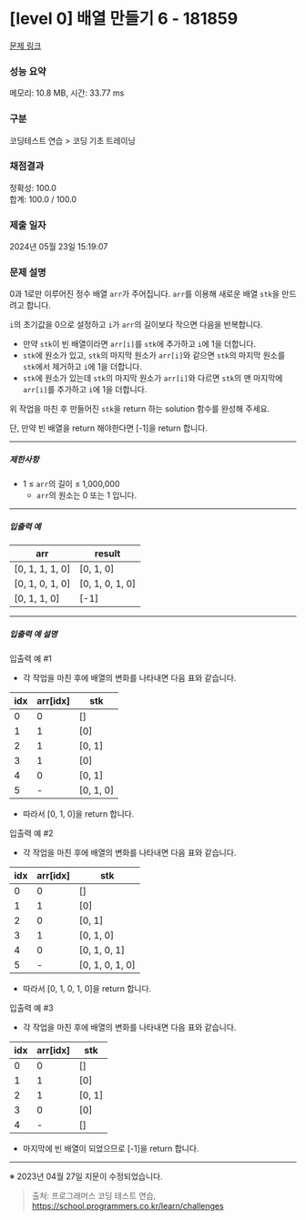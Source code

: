 # [level 0] 배열 만들기 6 - 181859 

[문제 링크](https://school.programmers.co.kr/learn/courses/30/lessons/181859) 

### 성능 요약

메모리: 10.8 MB, 시간: 33.77 ms

### 구분

코딩테스트 연습 > 코딩 기초 트레이닝

### 채점결과

정확성: 100.0<br/>합계: 100.0 / 100.0

### 제출 일자

2024년 05월 23일 15:19:07

### 문제 설명

<p style="user-select: auto !important;">0과 1로만 이루어진 정수 배열 <code style="user-select: auto !important;">arr</code>가 주어집니다. <code style="user-select: auto !important;">arr</code>를 이용해 새로운 배열 <code style="user-select: auto !important;">stk</code>을 만드려고 합니다.</p>

<p style="user-select: auto !important;"><code style="user-select: auto !important;">i</code>의 초기값을 0으로 설정하고 <code style="user-select: auto !important;">i</code>가 <code style="user-select: auto !important;">arr</code>의 길이보다 작으면 다음을 반복합니다.</p>

<ul style="user-select: auto !important;">
<li style="user-select: auto !important;">만약 <code style="user-select: auto !important;">stk</code>이 빈 배열이라면 <code style="user-select: auto !important;">arr[i]</code>를 <code style="user-select: auto !important;">stk</code>에 추가하고 <code style="user-select: auto !important;">i</code>에 1을 더합니다.</li>
<li style="user-select: auto !important;"><code style="user-select: auto !important;">stk</code>에 원소가 있고, <code style="user-select: auto !important;">stk</code>의 마지막 원소가 <code style="user-select: auto !important;">arr[i]</code>와 같으면 <code style="user-select: auto !important;">stk</code>의 마지막 원소를 <code style="user-select: auto !important;">stk</code>에서 제거하고 <code style="user-select: auto !important;">i</code>에 1을 더합니다.</li>
<li style="user-select: auto !important;"><code style="user-select: auto !important;">stk</code>에 원소가 있는데 <code style="user-select: auto !important;">stk</code>의 마지막 원소가 <code style="user-select: auto !important;">arr[i]</code>와 다르면 <code style="user-select: auto !important;">stk</code>의 맨 마지막에 <code style="user-select: auto !important;">arr[i]</code>를 추가하고 <code style="user-select: auto !important;">i</code>에 1을 더합니다.</li>
</ul>

<p style="user-select: auto !important;">위 작업을 마친 후 만들어진 <code style="user-select: auto !important;">stk</code>을 return 하는 solution 함수를 완성해 주세요.</p>

<p style="user-select: auto !important;">단, 만약 빈 배열을 return 해야한다면 [-1]을 return 합니다.</p>

<hr style="user-select: auto !important;">

<h5 style="user-select: auto !important;">제한사항</h5>

<ul style="user-select: auto !important;">
<li style="user-select: auto !important;">1 ≤ <code style="user-select: auto !important;">arr</code>의 길이 ≤ 1,000,000

<ul style="user-select: auto !important;">
<li style="user-select: auto !important;"><code style="user-select: auto !important;">arr</code>의 원소는 0 또는 1 입니다.</li>
</ul></li>
</ul>

<hr style="user-select: auto !important;">

<h5 style="user-select: auto !important;">입출력 예</h5>
<table class="table" style="user-select: auto !important;">
        <thead style="user-select: auto !important;"><tr style="user-select: auto !important;">
<th style="user-select: auto !important;">arr</th>
<th style="user-select: auto !important;">result</th>
</tr>
</thead>
        <tbody style="user-select: auto !important;"><tr style="user-select: auto !important;">
<td style="user-select: auto !important;">[0, 1, 1, 1, 0]</td>
<td style="user-select: auto !important;">[0, 1, 0]</td>
</tr>
<tr style="user-select: auto !important;">
<td style="user-select: auto !important;">[0, 1, 0, 1, 0]</td>
<td style="user-select: auto !important;">[0, 1, 0, 1, 0]</td>
</tr>
<tr style="user-select: auto !important;">
<td style="user-select: auto !important;">[0, 1, 1, 0]</td>
<td style="user-select: auto !important;">[-1]</td>
</tr>
</tbody>
      </table>
<hr style="user-select: auto !important;">

<h5 style="user-select: auto !important;">입출력 예 설명</h5>

<p style="user-select: auto !important;">입출력 예 #1</p>

<ul style="user-select: auto !important;">
<li style="user-select: auto !important;">각 작업을 마친 후에 배열의 변화를 나타내면 다음 표와 같습니다.</li>
</ul>
<table class="table" style="user-select: auto !important;">
        <thead style="user-select: auto !important;"><tr style="user-select: auto !important;">
<th style="user-select: auto !important;">idx</th>
<th style="user-select: auto !important;">arr[idx]</th>
<th style="user-select: auto !important;">stk</th>
</tr>
</thead>
        <tbody style="user-select: auto !important;"><tr style="user-select: auto !important;">
<td style="user-select: auto !important;">0</td>
<td style="user-select: auto !important;">0</td>
<td style="user-select: auto !important;">[]</td>
</tr>
<tr style="user-select: auto !important;">
<td style="user-select: auto !important;">1</td>
<td style="user-select: auto !important;">1</td>
<td style="user-select: auto !important;">[0]</td>
</tr>
<tr style="user-select: auto !important;">
<td style="user-select: auto !important;">2</td>
<td style="user-select: auto !important;">1</td>
<td style="user-select: auto !important;">[0, 1]</td>
</tr>
<tr style="user-select: auto !important;">
<td style="user-select: auto !important;">3</td>
<td style="user-select: auto !important;">1</td>
<td style="user-select: auto !important;">[0]</td>
</tr>
<tr style="user-select: auto !important;">
<td style="user-select: auto !important;">4</td>
<td style="user-select: auto !important;">0</td>
<td style="user-select: auto !important;">[0, 1]</td>
</tr>
<tr style="user-select: auto !important;">
<td style="user-select: auto !important;">5</td>
<td style="user-select: auto !important;">-</td>
<td style="user-select: auto !important;">[0, 1, 0]</td>
</tr>
</tbody>
      </table>
<ul style="user-select: auto !important;">
<li style="user-select: auto !important;">따라서 [0, 1, 0]을 return 합니다.</li>
</ul>

<p style="user-select: auto !important;">입출력 예 #2</p>

<ul style="user-select: auto !important;">
<li style="user-select: auto !important;">각 작업을 마친 후에 배열의 변화를 나타내면 다음 표와 같습니다.</li>
</ul>
<table class="table" style="user-select: auto !important;">
        <thead style="user-select: auto !important;"><tr style="user-select: auto !important;">
<th style="user-select: auto !important;">idx</th>
<th style="user-select: auto !important;">arr[idx]</th>
<th style="user-select: auto !important;">stk</th>
</tr>
</thead>
        <tbody style="user-select: auto !important;"><tr style="user-select: auto !important;">
<td style="user-select: auto !important;">0</td>
<td style="user-select: auto !important;">0</td>
<td style="user-select: auto !important;">[]</td>
</tr>
<tr style="user-select: auto !important;">
<td style="user-select: auto !important;">1</td>
<td style="user-select: auto !important;">1</td>
<td style="user-select: auto !important;">[0]</td>
</tr>
<tr style="user-select: auto !important;">
<td style="user-select: auto !important;">2</td>
<td style="user-select: auto !important;">0</td>
<td style="user-select: auto !important;">[0, 1]</td>
</tr>
<tr style="user-select: auto !important;">
<td style="user-select: auto !important;">3</td>
<td style="user-select: auto !important;">1</td>
<td style="user-select: auto !important;">[0, 1, 0]</td>
</tr>
<tr style="user-select: auto !important;">
<td style="user-select: auto !important;">4</td>
<td style="user-select: auto !important;">0</td>
<td style="user-select: auto !important;">[0, 1, 0, 1]</td>
</tr>
<tr style="user-select: auto !important;">
<td style="user-select: auto !important;">5</td>
<td style="user-select: auto !important;">-</td>
<td style="user-select: auto !important;">[0, 1, 0, 1, 0]</td>
</tr>
</tbody>
      </table>
<ul style="user-select: auto !important;">
<li style="user-select: auto !important;">따라서 [0, 1, 0, 1, 0]을 return 합니다.</li>
</ul>

<p style="user-select: auto !important;">입출력 예 #3</p>

<ul style="user-select: auto !important;">
<li style="user-select: auto !important;">각 작업을 마친 후에 배열의 변화를 나타내면 다음 표와 같습니다.</li>
</ul>
<table class="table" style="user-select: auto !important;">
        <thead style="user-select: auto !important;"><tr style="user-select: auto !important;">
<th style="user-select: auto !important;">idx</th>
<th style="user-select: auto !important;">arr[idx]</th>
<th style="user-select: auto !important;">stk</th>
</tr>
</thead>
        <tbody style="user-select: auto !important;"><tr style="user-select: auto !important;">
<td style="user-select: auto !important;">0</td>
<td style="user-select: auto !important;">0</td>
<td style="user-select: auto !important;">[]</td>
</tr>
<tr style="user-select: auto !important;">
<td style="user-select: auto !important;">1</td>
<td style="user-select: auto !important;">1</td>
<td style="user-select: auto !important;">[0]</td>
</tr>
<tr style="user-select: auto !important;">
<td style="user-select: auto !important;">2</td>
<td style="user-select: auto !important;">1</td>
<td style="user-select: auto !important;">[0, 1]</td>
</tr>
<tr style="user-select: auto !important;">
<td style="user-select: auto !important;">3</td>
<td style="user-select: auto !important;">0</td>
<td style="user-select: auto !important;">[0]</td>
</tr>
<tr style="user-select: auto !important;">
<td style="user-select: auto !important;">4</td>
<td style="user-select: auto !important;">-</td>
<td style="user-select: auto !important;">[]</td>
</tr>
</tbody>
      </table>
<ul style="user-select: auto !important;">
<li style="user-select: auto !important;">마지막에 빈 배열이 되었으므로 [-1]을 return 합니다.</li>
</ul>

<hr style="user-select: auto !important;">

<p style="user-select: auto !important;">※ 2023년 04월 27일 지문이 수정되었습니다. </p>


> 출처: 프로그래머스 코딩 테스트 연습, https://school.programmers.co.kr/learn/challenges